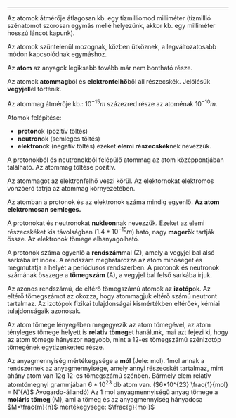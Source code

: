 
---

Az atomok átmérője átlagosan kb. egy tízmilliomod milliméter (tízmillió szénatomot szorosan egymás mellé helyezünk, akkor kb. egy milliméter hosszú láncot kapunk).

Az atomok szüntelenül mozognak, közben ütköznek, a legváltozatosabb módon kapcsolódnak egymáshoz.

Az **atom** az anyagok legiksebb tovább már nem bontható része.

Az atomok **atommag**ból és **elektronfelhő**ből áll részecskék. Jelölésük **vegyjel**lel történik.

Az atommag átmérője kb.: $10^{-15}m$ százezred része az atoménak $10^{-10}m$.

Atomok felépítése:
- **proton**ok (pozitív töltés)
- **neutron**ok (semleges töltés)
- **elektron**ok (negatív töltés)
ezeket **elemi részecskék**nek nevezzük.

A protonokból és neutronokból felépülő atommag az atom középpontjában található. Az atommag töltése pozitív.

Az atommagot az elektronfelhő veszi körül. Az elektornokat elektromos vonzóerő tatrja az atommag környezetében.

Az atomban a protonok és az elektronok száma mindig egyenlő. **Az atom elektromosan semleges.**

A protonokat és neutronokat **nukleon**nak nevezzük.
Ezeket az elemi részecskéket kis távolságban ($1.4*10^{-15}m$) ható, nagy **magerő**k tartják össze. Az elektronok tömege elhanyagolható.

A protonok száma egyenlő a **rendszám**mal (Z), amely a vegyjel bal alsó sarkába írt index. A rendszám meghatározza az atom minőségét és megmutatja a helyét a periódusos rendszerben.
A protonok és neutronok számának összege a **tömegszám** (A), a vegyjel bal felső sarkába írjuk.

Az azonos rendszámú, de eltérő tömegszámú atomok az **izotóp**ok. Az eltérő tömegszámot az okozza, hogy atommagjuk eltérő számú neutront tartalmaz. Az izotópok fizikai tulajdonságai kismértékben eltérőek, kémiai tulajdonságaik azonosak.

Az atom tömege lényegében megegyezik az atom tömegével, az atom tényleges tömege helyett is **relatív tömeg**et hanálunk, mai azt fejezi ki, hogy az atom tömege hányszor nagyobb, mint a 12-es tömegszámú szénizotóp tömegének egytizenketted része.

Az anyagmennyiség mértékegysége a **mól** (Jele: mol).
1mol annak a rendszernek az anyagmennyisége, amely annyi részecskét tartalmaz, mint ahány atom van 12g 12-es tömegszámú szénben.
Bármely elem relatív atomtömegnyi grammjában $6 * 10^{23}$ db atom van.
($6*10^{23} \frac{1}{mol} = Nˇ{A}$ Avogardo-állandó)
Az 1 mol anyagmennyiségű anyag tömege a **moláris tömeg** (M), ami a tömeg és az anyagmennyiség hányadosa $M=\frac{m}{n}$
mértékegysége: $\frac{g}{mol}$